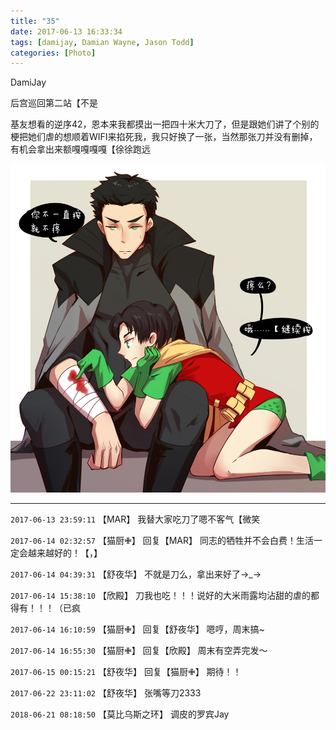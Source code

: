 ```yaml
---
title: "35"
date: 2017-06-13 16:33:34
tags: [damijay, Damian Wayne, Jason Todd]
categories: [Photo]
---
```


<p>DamiJay</p> 
<p>后宫巡回第二站【不是</p> 
<p>基友想看的逆序42，恩本来我都摸出一把四十米大刀了，但是跟她们讲了个别的梗把她们虐的想顺着WIFI来掐死我，我只好换了一张，当然那张刀并没有删掉，有机会拿出来额嘎嘎嘎嘎【徐徐跑远</p>

![](https://raw.githubusercontent.com/alicewish/meowchain247/master/img_cVZNdzJtQk9JV2ZUZUhGRXpiOGhzNXlrd0U5M3ZSbit6RkFBN1h6czBna093SklUMjVac2N3PT0.jpg)

---

`2017-06-13 23:59:11` 【MAR】 我替大家吃刀了嗯不客气【微笑

`2017-06-14 02:32:57` 【猫厨✙】 回复【MAR】 同志的牺牲并不会白费！生活一定会越来越好的！【，】

`2017-06-14 04:39:31` 【舒夜华】 不就是刀么，拿出来好了→\_→

`2017-06-14 15:38:10` 【欣殿】 刀我也吃！！！说好的大米雨露均沾甜的虐的都得有！！！（已疯

`2017-06-14 16:10:59` 【猫厨✙】 回复【舒夜华】 嗯哼，周末搞~

`2017-06-14 16:55:30` 【猫厨✙】 回复【欣殿】 周末有空弄完发～

`2017-06-15 00:15:21` 【舒夜华】 回复【猫厨✙】 期待！！

`2017-06-22 23:11:02` 【舒夜华】 张嘴等刀2333

`2018-06-21 08:18:50` 【莫比乌斯之环】 调皮的罗宾Jay
